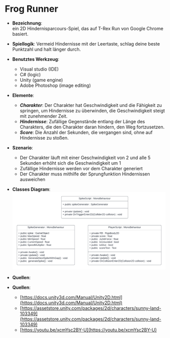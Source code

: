 # Frog Runner

- **Bezeichnung**:  
    ein 2D Hindernisparcours-Spiel, das auf T-Rex Run von Google Chrome basiert.
- **Spiellogik**:  Vermeid Hindernisse mit der Leertaste, schlag deine beste Punktzahl und halt länger durch.
    
- **Benutztes Werkzeug**:
	-   Visual studio (IDE)
	-   C# (logic)
	-   Unity (game engine)
	-   Adobe Photoshop (image editing)

- **Elemente**:
	-   ***Charakter***: Der Charakter hat Geschwindigkeit und die Fähigkeit zu springen, um Hindernisse zu überwinden, die Geschwindigkeit steigt mit zunehmender Zeit.
	-   ***Hindernisse***: Zufällige Gegenstände entlang der Länge des Charakters, die den Charakter daran hindern, den Weg fortzusetzen.
	-   ***Score***: Die Anzahl der Sekunden, die vergangen sind, ohne auf Hindernisse zu stoßen.

-   **Szenario**:

	-   Der Charakter läuft mit einer Geschwindigkeit von 2 und alle 5 Sekunden erhöht sich die Geschwindigkeit um 1
	-   Zufällige Hindernisse werden vor dem Charakter generiert
	-   Der Charakter muss mithilfe der Sprungfunktion Hindernissen ausweichen

-   **Classes Diagram**:
![Alt text](/doc/images/Classes.uml.png?raw=true "Classes Diagram")


-   **Quellen**:
-   **Quellen**:

	-   [https://docs.unity3d.com/Manual/Unity2D.html](https://docs.unity3d.com/Manual/Unity2D.html)
	-   [https://assetstore.unity.com/packages/2d/characters/sunny-land-103349](https://assetstore.unity.com/packages/2d/characters/sunny-land-103349)
	-   [https://youtu.be/xcmYsc2BY-U](https://youtu.be/xcmYsc2BY-U)
